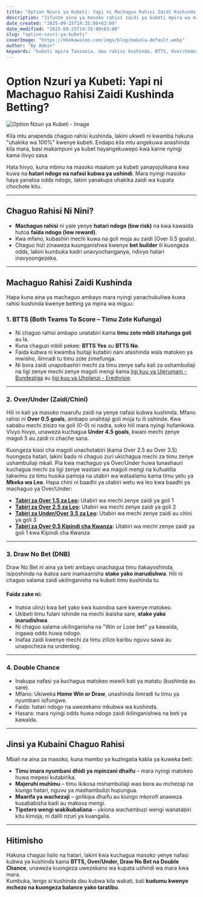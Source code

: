 ```yaml
---
title: "Option Nzuri ya Kubeti: Yapi ni Machaguo Rahisi Zaidi Kushinda Betting?"
description: "Jifunze aina ya masoko rahisi zaidi ya kubeti mpira wa miguu, masoko kama kama BTTS, Over/Under, Draw No Bet na Double Chance ambayo yana nafasi kubwa ya ushindi kwa wachezaji Tanzania."
date_created: "2025-09-25T14:35:00+03:00"
date_modified: "2025-09-25T14:35:00+03:00"
slug: "option-nzuri-ya-kubeti"
coverImage: "https://mkekawaleo.com/imgs/blog/makala-default.webp"
author: "By Admin"
keywords: "kubeti mpira Tanzania, dau rahisi kushinda, BTTS, Over/Under, Draw No Bet, Double Chance"
---
```



# Option Nzuri ya Kubeti: Yapi ni Machaguo Rahisi Zaidi Kushinda Betting?

![Option Nzuri ya Kubeti - Image](/imgs/blog/makala-default.webp)

Kila mtu anapenda chaguo rahisi kushinda, lakini ukweli ni kwamba hakuna "uhakika wa 100%" kwenye kubeti. Endapo kila mtu angekuwa anashinda kila mara, basi makampuni ya kubet hayangekuwepo kwa karne nyingi kama ilivyo sasa.  

Hata hivyo, kuna mbinu na masoko maalum ya kubeti yanayojulikana kwa kuwa na **hatari ndogo na nafasi kubwa ya ushindi**. Mara nyingi masoko haya yanatoa odds ndogo, lakini yanakupa uhakika zaidi wa kupata chochote kitu.

---

## Chaguo Rahisi Ni Nini?

- **Machaguo rahisi** ni yale yenye **hatari ndogo (low risk)** na kwa kawaida hutoa **faida ndogo (low reward)**.  
- Kwa mfano, kubashiri mechi kuwa na goli moja au zaidi (Over 0.5 goals).  
- Chaguo hizi zinaweza kuunganishwa kwenye **bet builder** ili kuongeza odds, lakini kumbuka kadri unavyochanganya, ndivyo hatari inavyoongezeka.

---

## Machaguo Rahisi Zaidi Kushinda

Hapa kuna aina ya machaguo ambayo mara nyingi yanachukuliwa kuwa rahisi kushinda kwenye betting ya mpira wa miguu:

### 1. **BTTS (Both Teams To Score – Timu Zote Kufunga)**
- Ni chaguo rahisi ambapo unatabiri kama **timu zote mbili zitafunga goli** au la.  
- Kuna chaguzi mbili pekee: **BTTS Yes** au **BTTS No**.  
- Faida kubwa ni kwamba huitaji kutabiri nani atashinda wala matokeo ya mwisho, ilimradi tu timu zote zimefunga.  
- Ni bora zaidi unapobashiri mechi za timu zenye safu kali za ushambuliaji na ligi zenye mechi zenye magoli mengi kama [ligi kuu ya Ujerumani - Bundesliga](/football/fixtures/germany/bundesliga "Matokeo ya Bundesliga") au [ligi kuu ya Uholanzi - Eredivisie](/football/fixtures/netherlands/eredivisie "Matokeo ya Eredivisie").

---

### 2. **Over/Under (Zaidi/Chini)**
Hili ni kati ya masoko maarufu zaidi na yenye nafasi kubwa kushinda. Mfano rahisi ni **Over 0.5 goals**, ambapo unahitaji goli moja tu ili ushinde. Kwa sababu mechi zisizo na goli (0-0) ni nadra, soko hili mara nyingi hufanikiwa. Vivyo hivyo, unaweza kuchagua **Under 4.5 goals**, kwani mechi zenye magoli 5 au zaidi ni chache sana.

Kuongeza kiasi cha magoli unachotabiri (kama Over 2.5 au Over 3.5) huongeza hatari, lakini bado ni chaguo zuri ukichagua mechi za timu zenye ushambuliaji mkali. Pia kwa machaguo ya Over/Under huwa tunashauri kuchagua mechi za ligi zenye wastani wa magoli mengi na kufuatilia takwimu za timu husika pamoja na utabiri wa wataalamu kama timu yetu ya **Mkeka wa Leo**. Hapa chini ni baadhi ya utabiri wetu wa leo kwa baadhi ya machaguo ya Over/Under:

- **[Tabiri za Over 1.5 za Leo](/mkeka/over-15):** Utabiri wa mechi zenye zaidi ya goli 1
- **[Tabiri za Over 2.5 za Leo](/mkeka/over-25):** Utabiri wa mechi zenye zaidi ya goli 2
- **[Tabiri za Under/Over 3.5 za Leo](/mkeka/over-under-35):** Utabiri wa mechi zenye zaidi au chini ya goli 3
- **[Tabiri za Over 0.5 Kipindi cha Kwanza](/mkeka/over-05-first-half):** Utabiri wa mechi zenye zaidi ya goli 1 kwa Kipindi cha Kwanza

---

### 3. **Draw No Bet (DNB)**
Draw No Bet ni aina ya beti ambayo unachagua timu itakayoshinda, isiposhinda na ikatoa sare inamaanisha **stake yako inarudishwa**. Hili ni chaguo salama zaidi ukilinganisha na kubeti timu kushinda tu.  
#### Faida zake ni:
- Inatoa ulinzi kwa bet yako kwa kuondoa sare kwenye matokeo.  
- Ukibeti timu fulani ishinde na mechi ikaisha sare, **stake yako inarudishwa**.  
- Ni chaguo salama ukilinganisha na "Win or Lose bet" ya kawaida, ingawa odds huwa ndogo.  
- Inafaa zaidi kwenye mechi za timu zilizo karibu nguvu sawa au unapocheza na underdog.

---

### 4. **Double Chance**
- Inakupa nafasi ya kuchagua matokeo mawili kati ya matatu (kushinda au sare).  
- Mfano: Ukiweka **Home Win or Draw**, unashinda ilimradi tu timu ya nyumbani isifungwe.  
- Faida: hatari ndogo na uwezekano mkubwa wa kushinda.  
- Hasara: mara nyingi odds huwa ndogo zaidi ikilinganishwa na beti ya kawaida.

---

## Jinsi ya Kubaini Chaguo Rahisi

Mbali na aina za masoko, kuna mambo ya kuzingatia kabla ya kuweka beti:

- **Timu imara nyumbani dhidi ya mpinzani dhaifu** – mara nyingi matokeo huwa mepesi kutabirika.  
- **Majeruhi muhimu** – timu ikikosa mshambuliaji wao bora au mchezaji na kiungo hatari, nguvu ya mashambulizi hupungua.  
- **Maarifa ya wachezaji** – golikipa dhaifu au kiungo mkorofi anaweza kusababisha kadi au makosa mengi.  
- **Tipsters wengi wakikubaliana** – ukiona wachambuzi wengi wanatabiri kitu kimoja, ni dalili nzuri ya kuangalia.

---

## Hitimisho

Hakuna chaguo lisilo na hatari, lakini kwa kuchagua masoko yenye nafasi kubwa ya kushinda kama **BTTS, Over/Under, Draw No Bet na Double Chance**, unaweza kuongeza uwezekano wa kupata ushindi wa mara kwa mara.  
Kumbuka, lengo si kushinda dau kubwa kila wakati, bali **kudumu kwenye mchezo na kuongeza balance yako taratibu**.

